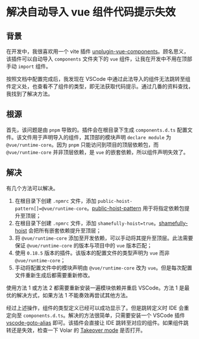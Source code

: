 # 解决自动导入 vue 组件代码提示失效

## 背景

在开发中，我很喜欢用一个 vite 插件 [unplugin-vue-components](https://github.com/antfu/unplugin-vue-components)。顾名思义，该插件可以自动导入 `components` 文件夹下的 `vue` 组件，让我在开发中不用在顶部手动 `import` 组件。

按照文档中配置完成后，我发现在 VSCode 中通过此法导入的组件无法跳转至组件定义处，也查看不了组件的类型，即无法获取代码提示。通过几番的资料查找，我找到了解决方法。

## 根源

首先，该问题是由 `pnpm` 导致的。插件会在根目录下生成 `components.d.ts` 配置文件。该文件用于声明导入的组件，其顶部的模块声明 `declare module` 为 `@vue/runtime-core`。因为 `pnpm` 只能访问到项目的顶层依赖包，而 `@vue/runtime-core` 并非顶层依赖，是 `vue` 的嵌套依赖，所以组件声明失效了。

## 解决

有几个方法可以解决。

1. 在根目录下创建 `.npmrc` 文件，添加  `public-hoist-pattern[]=@vue/runtime-core`。[public-hoist-pattern](https://pnpm.io/npmrc) 用于将指定依赖包提升至顶层；
2. 在根目录下创建 `.npmrc` 文件，添加 `shamefully-hoist=true`。[shamefully-hoist](https://pnpm.io/npmrc) 会把所有嵌套依赖提升至顶层；
3. 将 `@vue/runtime-core` 添加至开发依赖，可以手动将其提升至顶层。此法需要保证 `@vue/runtime-core` 的版本与项目中的 `vue` 版本匹配；
4. 使用 `0.18.5` 版本的插件。该版本的配置文件的类型声明为 `vue` 而非 `@vue/runtime-core`；
5. 手动将配置文件中的模块声明由 `@vue/runtime-core` 改为 `vue`。但是每次配置文件重新生成后都需要重新修改。

使用方法 1 或方法 2 都需要重新安装一遍模块依赖并重启 VSCode。方法 1 是最优的解决方式，如果方法 1 不能奏效再尝试其他方法。

经过上述操作，组件的类型定义已经可以成功显示了。但是跳转定义时 IDE 会重定向至 `components.d.ts`。解决的方法很简单，只需要安装一个 VSCode 插件 [vscode-goto-alias](https://github.com/antfu/vscode-goto-alias) 即可。该插件会直接让 IDE 跳转至对应的组件。如果组件跳转还是失效，检查一下 Volar 的 [Takeover mode](https://vuejs.org/guide/typescript/overview.html#takeover-mode) 是否打开。